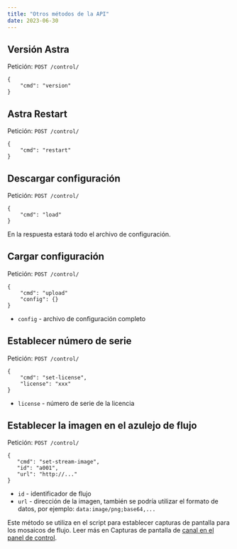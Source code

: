 ```yaml
---
title: "Otros métodos de la API"
date: 2023-06-30
---
```


## Versión Astra[](https://help.cesbo.com/astra/admin-guide/api/other#astra-version)

Petición: `POST /control/`

```
{
    "cmd": "version"
}
```

## Astra Restart[](https://help.cesbo.com/astra/admin-guide/api/other#astra-restart)

Petición: `POST /control/`

```
{
    "cmd": "restart"
}
```

## Descargar configuración[](https://help.cesbo.com/astra/admin-guide/api/other#download-configuration)

Petición: `POST /control/`

```
{
    "cmd": "load"
}
```

En la respuesta estará todo el archivo de configuración.

## Cargar configuración[](https://help.cesbo.com/astra/admin-guide/api/other#upload-configuration)

Petición: `POST /control/`

```
{
    "cmd": "upload"
    "config": {}
}
```

- `config` - archivo de configuración completo

## Establecer número de serie[](https://help.cesbo.com/astra/admin-guide/api/other#set-serial-number)

Petición: `POST /control/`

```
{
    "cmd": "set-license",
    "license": "xxx"
}
```

- `license` - número de serie de la licencia

## Establecer la imagen en el azulejo de flujo[](https://help.cesbo.com/astra/admin-guide/api/other#set-image-to-the-stream-tile)

Petición: `POST /control/`

```
{
   "cmd": "set-stream-image",
   "id": "a001",
   "url": "http://..."
}
```

- `id` - identificador de flujo
- `url` - dirección de la imagen, también se podría utilizar el formato de datos, por ejemplo: `data:image/png;base64,...`

Este método se utiliza en el script para establecer capturas de pantalla para los mosaicos de flujo. Leer más en Capturas de pantalla de [canal en el panel de control](https://help.cesbo.com/astra/admin-guide/administration/mosaic).
